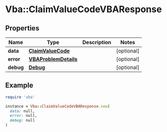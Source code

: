# Vba::ClaimValueCodeVBAResponse

## Properties

| Name | Type | Description | Notes |
| ---- | ---- | ----------- | ----- |
| **data** | [**ClaimValueCode**](ClaimValueCode.md) |  | [optional] |
| **error** | [**VBAProblemDetails**](VBAProblemDetails.md) |  | [optional] |
| **debug** | [**Debug**](Debug.md) |  | [optional] |

## Example

```ruby
require 'vba'

instance = Vba::ClaimValueCodeVBAResponse.new(
  data: null,
  error: null,
  debug: null
)
```

